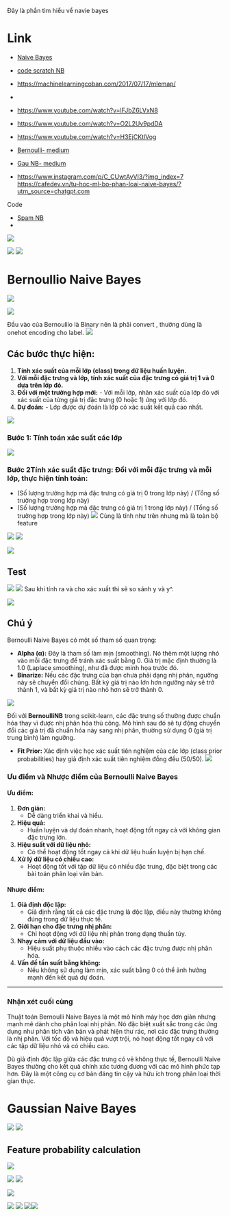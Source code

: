 Đây là phần tìm hiểu về navie bayes

# Link
- [Naive Bayes](https://machinelearningcoban.com/2017/08/08/nbc/)
- [code scratch NB](https://viblo.asia/p/ml-from-scratch-thuat-toan-phan-loai-naive-bayes-viblo-aNj4vXOqL6r)

- https://machinelearningcoban.com/2017/07/17/mlemap/
- 

- https://www.youtube.com/watch?v=lFJbZ6LVxN8
- https://www.youtube.com/watch?v=O2L2Uv9pdDA
- https://www.youtube.com/watch?v=H3EjCKtlVog


- [Bernoulli- medium](https://towardsdatascience.com/bernoulli-naive-bayes-explained-a-visual-guide-with-code-examples-for-beginners-aec39771ddd6)
-  [Gau NB- medium](https://towardsdatascience.com/gaussian-naive-bayes-explained-a-visual-guide-with-code-examples-for-beginners-04949cef383c)
- https://www.instagram.com/p/C_CUwtAyVI3/?img_index=7
https://cafedev.vn/tu-hoc-ml-bo-phan-loai-naive-bayes/?utm_source=chatgpt.com

Code 
- [Spam NB](https://colab.research.google.com/github/pmuens/lab/blob/master/x-from-scratch/naive-bayes-from-scratch.ipynb#scrollTo=j1XZWQdzknVT)
- 

![](assets/images/Pasted%20image%2020250101182544.png)


![](assets/images/Pasted%20image%2020250102151708.png)
![](assets/images/Pasted%20image%2020250102151720.png)
# Bernoullio Naive Bayes
![](assets/images/Pasted%20image%2020250102160740.png)

![](assets/images/Pasted%20image%2020250102153620.png)

Đầu vào của Bernouliio là Binary nên là phải convert ,  thường dùng là onehot encoding cho label. 
![](assets/images/Pasted%20image%2020250102153745.png)

## Các bước thực hiện: 
1. **Tính xác suất của mỗi lớp (class) trong dữ liệu huấn luyện.** 
2. **Với mỗi đặc trưng và lớp, tính xác suất của đặc trưng có giá trị 1 và 0 dựa trên lớp đó.** 
3. **Đối với một trường hợp mới:** - Với mỗi lớp, nhân xác suất của lớp đó với xác suất của từng giá trị đặc trưng (0 hoặc 1) ứng với lớp đó. 
4. **Dự đoán:** - Lớp được dự đoán là lớp có xác suất kết quả cao nhất.

![](assets/images/Pasted%20image%2020250102161642.png)


### Bước 1: Tính toán xác suất các lớp
![](assets/images/Pasted%20image%2020250102162125.png)

### Bước 2**Tính xác suất đặc trưng**: Đối với mỗi đặc trưng và mỗi lớp, thực hiện tính toán:

- (Số lượng trường hợp mà đặc trưng có giá trị 0 trong lớp này) / (Tổng số trường hợp trong lớp này)
- (Số lượng trường hợp mà đặc trưng có giá trị 1 trong lớp này) / (Tổng số trường hợp trong lớp này)
![](assets/images/Pasted%20image%2020250102162250.png)
Cùng là tính như trên nhưng mà là toàn bộ feature

![](assets/images/Pasted%20image%2020250102162303.png)
![](assets/images/Pasted%20image%2020250102162336.png)

![](assets/images/Pasted%20image%2020250102162351.png)

## Test 
![](assets/images/Pasted%20image%2020250102162424.png)
![](assets/images/Pasted%20image%2020250102162436.png)
Sau khi tính ra và cho xác xuất thì sẽ so sánh y và y^. 

![](assets/images/Pasted%20image%2020250102162450.png)

## Chú ý
Bernoulli Naive Bayes có một số tham số quan trọng:

- **Alpha (α):** Đây là tham số làm mịn (smoothing). Nó thêm một lượng nhỏ vào mỗi đặc trưng để tránh xác suất bằng 0. Giá trị mặc định thường là 1.0 (Laplace smoothing), như đã được minh họa trước đó.
- **Binarize:** Nếu các đặc trưng của bạn chưa phải dạng nhị phân, ngưỡng này sẽ chuyển đổi chúng. Bất kỳ giá trị nào lớn hơn ngưỡng này sẽ trở thành 1, và bất kỳ giá trị nào nhỏ hơn sẽ trở thành 0.

![](assets/images/Pasted%20image%2020250102163125.png)

Đối với **BernoulliNB** trong scikit-learn, các đặc trưng số thường được chuẩn hóa thay vì được nhị phân hóa thủ công. Mô hình sau đó sẽ tự động chuyển đổi các giá trị đã chuẩn hóa này sang nhị phân, thường sử dụng 0 (giá trị trung bình) làm ngưỡng.

- **Fit Prior:** Xác định việc học xác suất tiên nghiệm của các lớp (class prior probabilities) hay giả định xác suất tiên nghiệm đồng đều (50/50).
![](assets/images/Pasted%20image%2020250102163152.png)
### **Ưu điểm và Nhược điểm của Bernoulli Naive Bayes**

#### **Ưu điểm:**

1. **Đơn giản:**
    - Dễ dàng triển khai và hiểu.
2. **Hiệu quả:**
    - Huấn luyện và dự đoán nhanh, hoạt động tốt ngay cả với không gian đặc trưng lớn.
3. **Hiệu suất với dữ liệu nhỏ:**
    - Có thể hoạt động tốt ngay cả khi dữ liệu huấn luyện bị hạn chế.
4. **Xử lý dữ liệu có chiều cao:**
    - Hoạt động tốt với tập dữ liệu có nhiều đặc trưng, đặc biệt trong các bài toán phân loại văn bản.

#### **Nhược điểm:**

1. **Giả định độc lập:**
    - Giả định rằng tất cả các đặc trưng là độc lập, điều này thường không đúng trong dữ liệu thực tế.
2. **Giới hạn cho đặc trưng nhị phân:**
    - Chỉ hoạt động với dữ liệu nhị phân trong dạng thuần túy.
3. **Nhạy cảm với dữ liệu đầu vào:**
    - Hiệu suất phụ thuộc nhiều vào cách các đặc trưng được nhị phân hóa.
4. **Vấn đề tần suất bằng không:**
    - Nếu không sử dụng làm mịn, xác suất bằng 0 có thể ảnh hưởng mạnh đến kết quả dự đoán.

---

### **Nhận xét cuối cùng**

Thuật toán Bernoulli Naive Bayes là một mô hình máy học đơn giản nhưng mạnh mẽ dành cho phân loại nhị phân. Nó đặc biệt xuất sắc trong các ứng dụng như phân tích văn bản và phát hiện thư rác, nơi các đặc trưng thường là nhị phân. Với tốc độ và hiệu quả vượt trội, nó hoạt động tốt ngay cả với các tập dữ liệu nhỏ và có chiều cao.

Dù giả định độc lập giữa các đặc trưng có vẻ không thực tế, Bernoulli Naive Bayes thường cho kết quả chính xác tương đương với các mô hình phức tạp hơn. Đây là một công cụ cơ bản đáng tin cậy và hữu ích trong phân loại thời gian thực.
# Gaussian Naive Bayes
![](assets/images/Pasted%20image%2020250103203437.png)
![](assets/images/Pasted%20image%2020250103203453.png)

## Feature probability calculation 
![](assets/images/Pasted%20image%2020250102161316.png)

![](assets/images/Pasted%20image%2020250102161343.png)
![](assets/images/Pasted%20image%2020250102161409.png)

![](assets/images/Pasted%20image%2020250103203611.png)


![](assets/images/Pasted%20image%2020250103203630.png)
![](assets/images/Pasted%20image%2020250103203644.png)
![](assets/images/Pasted%20image%2020250102230325.png)![](assets/images/Pasted%20image%2020250103215306.png)